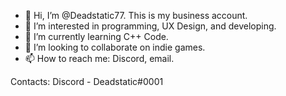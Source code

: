- 👋 Hi, I’m @Deadstatic77. This is my business account.
- 👀 I’m interested in programming, UX Design, and developing.
- 🌱 I’m currently learning C++ Code.
- 💞️ I’m looking to collaborate on indie games.
- 📫 How to reach me: Discord, email.

Contacts:
Discord - Deadstatic#0001
<!---
Deadstatic77/Deadstatic77 is a ✨ special ✨ repository because its `README.md` (this file) appears on your GitHub profile.
You can click the Preview link to take a look at your changes.
--->
